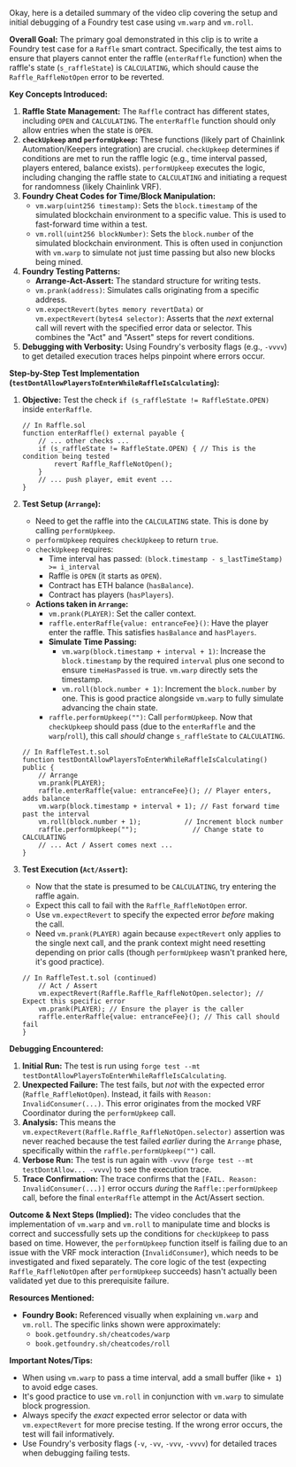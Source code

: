 Okay, here is a detailed summary of the video clip covering the setup and initial debugging of a Foundry test case using `vm.warp` and `vm.roll`.

**Overall Goal:**
The primary goal demonstrated in this clip is to write a Foundry test case for a `Raffle` smart contract. Specifically, the test aims to ensure that players cannot enter the raffle (`enterRaffle` function) when the raffle's state (`s_raffleState`) is `CALCULATING`, which should cause the `Raffle_RaffleNotOpen` error to be reverted.

**Key Concepts Introduced:**

1.  **Raffle State Management:** The `Raffle` contract has different states, including `OPEN` and `CALCULATING`. The `enterRaffle` function should only allow entries when the state is `OPEN`.
2.  **`checkUpkeep` and `performUpkeep`:** These functions (likely part of Chainlink Automation/Keepers integration) are crucial. `checkUpkeep` determines if conditions are met to run the raffle logic (e.g., time interval passed, players entered, balance exists). `performUpkeep` executes the logic, including changing the raffle state to `CALCULATING` and initiating a request for randomness (likely Chainlink VRF).
3.  **Foundry Cheat Codes for Time/Block Manipulation:**
    *   `vm.warp(uint256 timestamp)`: Sets the `block.timestamp` of the simulated blockchain environment to a specific value. This is used to fast-forward time within a test.
    *   `vm.roll(uint256 blockNumber)`: Sets the `block.number` of the simulated blockchain environment. This is often used in conjunction with `vm.warp` to simulate not just time passing but also new blocks being mined.
4.  **Foundry Testing Patterns:**
    *   **Arrange-Act-Assert:** The standard structure for writing tests.
    *   `vm.prank(address)`: Simulates calls originating from a specific address.
    *   `vm.expectRevert(bytes memory revertData)` or `vm.expectRevert(bytes4 selector)`: Asserts that the *next* external call will revert with the specified error data or selector. This combines the "Act" and "Assert" steps for revert conditions.
5.  **Debugging with Verbosity:** Using Foundry's verbosity flags (e.g., `-vvvv`) to get detailed execution traces helps pinpoint where errors occur.

**Step-by-Step Test Implementation (`testDontAllowPlayersToEnterWhileRaffleIsCalculating`):**

1.  **Objective:** Test the check `if (s_raffleState != RaffleState.OPEN)` inside `enterRaffle`.

    ```solidity
    // In Raffle.sol
    function enterRaffle() external payable {
        // ... other checks ...
        if (s_raffleState != RaffleState.OPEN) { // This is the condition being tested
            revert Raffle_RaffleNotOpen();
        }
        // ... push player, emit event ...
    }
    ```

2.  **Test Setup (`Arrange`):**
    *   Need to get the raffle into the `CALCULATING` state. This is done by calling `performUpkeep`.
    *   `performUpkeep` requires `checkUpkeep` to return `true`.
    *   `checkUpkeep` requires:
        *   Time interval has passed: `(block.timestamp - s_lastTimeStamp) >= i_interval`
        *   Raffle is `OPEN` (it starts as `OPEN`).
        *   Contract has ETH balance (`hasBalance`).
        *   Contract has players (`hasPlayers`).
    *   **Actions taken in `Arrange`:**
        *   `vm.prank(PLAYER)`: Set the caller context.
        *   `raffle.enterRaffle{value: entranceFee}()`: Have the player enter the raffle. This satisfies `hasBalance` and `hasPlayers`.
        *   **Simulate Time Passing:**
            *   `vm.warp(block.timestamp + interval + 1)`: Increase the `block.timestamp` by the required `interval` plus one second to ensure `timeHasPassed` is true. `vm.warp` directly sets the timestamp.
            *   `vm.roll(block.number + 1)`: Increment the `block.number` by one. This is good practice alongside `vm.warp` to fully simulate advancing the chain state.
        *   `raffle.performUpkeep("")`: Call `performUpkeep`. Now that `checkUpkeep` should pass (due to the `enterRaffle` and the `warp`/`roll`), this call *should* change `s_raffleState` to `CALCULATING`.

    ```solidity
    // In RaffleTest.t.sol
    function testDontAllowPlayersToEnterWhileRaffleIsCalculating() public {
        // Arrange
        vm.prank(PLAYER);
        raffle.enterRaffle{value: entranceFee}(); // Player enters, adds balance
        vm.warp(block.timestamp + interval + 1); // Fast forward time past the interval
        vm.roll(block.number + 1);           // Increment block number
        raffle.performUpkeep("");              // Change state to CALCULATING
        // ... Act / Assert comes next ...
    }
    ```

3.  **Test Execution (`Act/Assert`):**
    *   Now that the state is presumed to be `CALCULATING`, try entering the raffle again.
    *   Expect this call to fail with the `Raffle_RaffleNotOpen` error.
    *   Use `vm.expectRevert` to specify the expected error *before* making the call.
    *   Need `vm.prank(PLAYER)` again because `expectRevert` only applies to the single next call, and the prank context might need resetting depending on prior calls (though `performUpkeep` wasn't pranked here, it's good practice).

    ```solidity
    // In RaffleTest.t.sol (continued)
        // Act / Assert
        vm.expectRevert(Raffle.Raffle_RaffleNotOpen.selector); // Expect this specific error
        vm.prank(PLAYER); // Ensure the player is the caller
        raffle.enterRaffle{value: entranceFee}(); // This call should fail
    }
    ```

**Debugging Encountered:**

1.  **Initial Run:** The test is run using `forge test --mt testDontAllowPlayersToEnterWhileRaffleIsCalculating`.
2.  **Unexpected Failure:** The test fails, but *not* with the expected error (`Raffle_RaffleNotOpen`). Instead, it fails with `Reason: InvalidConsumer(...)`. This error originates from the mocked VRF Coordinator during the `performUpkeep` call.
3.  **Analysis:** This means the `vm.expectRevert(Raffle.Raffle_RaffleNotOpen.selector)` assertion was never reached because the test failed *earlier* during the `Arrange` phase, specifically within the `raffle.performUpkeep("")` call.
4.  **Verbose Run:** The test is run again with `-vvvv` (`forge test --mt testDontAllow... -vvvv`) to see the execution trace.
5.  **Trace Confirmation:** The trace confirms that the `[FAIL. Reason: InvalidConsumer(...)]` error occurs *during* the `Raffle::performUpkeep` call, before the final `enterRaffle` attempt in the Act/Assert section.

**Outcome & Next Steps (Implied):**
The video concludes that the implementation of `vm.warp` and `vm.roll` to manipulate time and blocks is correct and successfully sets up the conditions for `checkUpkeep` to pass based on time. However, the `performUpkeep` function itself is failing due to an issue with the VRF mock interaction (`InvalidConsumer`), which needs to be investigated and fixed separately. The core logic of the test (expecting `Raffle_RaffleNotOpen` after `performUpkeep` succeeds) hasn't actually been validated yet due to this prerequisite failure.

**Resources Mentioned:**
*   **Foundry Book:** Referenced visually when explaining `vm.warp` and `vm.roll`. The specific links shown were approximately:
    *   `book.getfoundry.sh/cheatcodes/warp`
    *   `book.getfoundry.sh/cheatcodes/roll`

**Important Notes/Tips:**
*   When using `vm.warp` to pass a time interval, add a small buffer (like `+ 1`) to avoid edge cases.
*   It's good practice to use `vm.roll` in conjunction with `vm.warp` to simulate block progression.
*   Always specify the *exact* expected error selector or data with `vm.expectRevert` for more precise testing. If the wrong error occurs, the test will fail informatively.
*   Use Foundry's verbosity flags (`-v`, `-vv`, `-vvv`, `-vvvv`) for detailed traces when debugging failing tests.